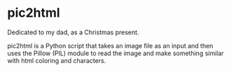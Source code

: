 # pic2html
Dedicated to my dad, as a Christmas present.

pic2html is a Python script that takes an image file as an input and then uses the Pillow (PIL) module to read the image and make something similar with html coloring and characters.
